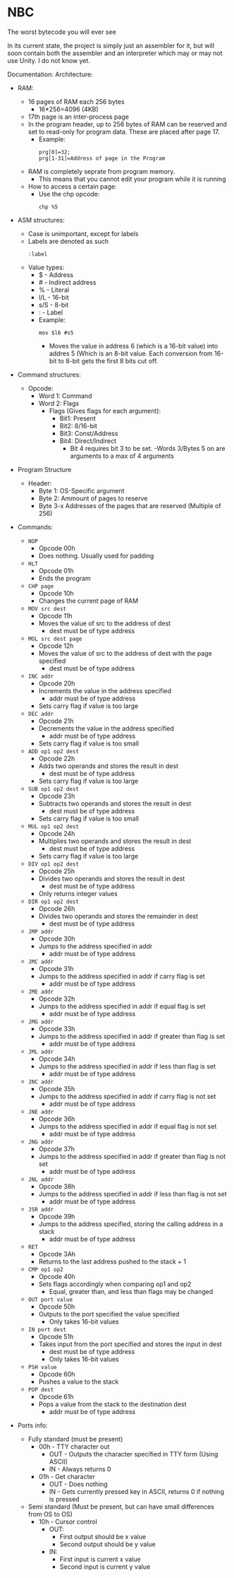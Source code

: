 # NBC

The worst bytecode you will ever see

In its current state, the project is simply just an assembler for it, but will soon contain both the assembler and an interpreter which may or may not use Unity. I do not know yet.

Documentation:
Architecture:
- RAM:
    - 16 pages of RAM each 256 bytes
        - 16*256=4096 (4KB)
    - 17th page is an inter-process page
    - In the program header, up to 256 bytes of RAM can be reserved and set to read-only for program data. These are placed after page 17.
        - Example:  
            ```
            prg[0]=32;
            prg[1-31]=Address of page in the Program
            ```
    - RAM is completely seprate from program memory.
        - This means that you cannot edit your program while it is running
    - How to access a certain page:
        - Use the chp opcode:
            ```
            chp %5
            ```
- ASM structures:
    - Case is unimportant, except for labels
	- Labels are denoted as such
		```
		:label
		```
    - Value types:
        - $ - Address
        - \# - Indirect address
        - % - Literal
        - l/L - 16-bit
        - s/S - 8-bit
		- : - Label
        - Example:
            ```
            mov $l6 #s5
            ```
            - Moves the value in address 6 (which is a 16-bit value) into addres 5 (Which is an 8-bit value. Each conversion from 16-bit to 8-bit gets the first 8 bits cut off.

- Command structures:
    - Opcode:
        - Word 1: Command
        - Word 2: Flags
            - Flags (Gives flags for each argument):
                - Bit1: Present
                - Bit2: 8/16-bit
                - Bit3: Const/Address
                - Bit4: Direct/Indirect
                    - Bit 4 requires bit 3 to be set.
        -Words 3/Bytes 5 on are arguments to a max of 4 arguments

- Program Structure
    - Header:
        - Byte 1: OS-Specific argument
        - Byte 2: Ammount of pages to reserve
        - Byte 3-x Addresses of the pages that are reserved (Multiple of 256)

- Commands:
    - `NOP`
        - Opcode 00h
        - Does nothing. Usually used for padding
    - `HLT`
        - Opcode 01h
        - Ends the program
    - `CHP page`
        - Opcode 10h
        - Changes the current page of RAM
    - `MOV src dest`
        - Opcode 11h
        - Moves the value of src to the address of dest
            - dest must be of type address
    - `MOL src dest page`
        - Opcode 12h
        - Moves the value of src to the address of dest with the page specified
            - dest must be of type address
    - `INC addr`
        - Opcode 20h
        - Increments the value in the address specified
            - addr must be of type address
        - Sets carry flag if value is too large
    - `DEC addr`
        - Opcode 21h
        - Decrements the value in the address specified
            - addr must be of type address
        - Sets carry flag if value is too small
    - `ADD op1 op2 dest`
        - Opcode 22h
        - Adds two operands and stores the result in dest
            - dest must be of type address
        - Sets carry flag if value is too large
    - `SUB op1 op2 dest`
        - Opcode 23h
        - Subtracts two operands and stores the result in dest
            - dest must be of type address
        - Sets carry flag if value is too small
    - `MUL op1 op2 dest`
        - Opcode 24h
        - Multiplies two operands and stores the result in dest
            - dest must be of type address
        - Sets carry flag if value is too large
    - `DIV op1 op2 dest`
        - Opcode 25h
        - Divides two operands and stores the result in dest
            - dest must be of type address
        - Only returns integer values
    - `DIR op1 op2 dest`
        - Opcode 26h
        - Divides two operands and stores the remainder in dest
            - dest must be of type address
    - `JMP addr`
        - Opcode 30h
        - Jumps to the address specified in addr
            - addr must be of type address
    - `JMC addr`
        - Opcode 31h
        - Jumps to the address specified in addr if carry flag is set
            - addr must be of type address
    - `JME addr`
        - Opcode 32h
        - Jumps to the address specified in addr if equal flag is set
            - addr must be of type address
    - `JMG addr`
        - Opcode 33h
        - Jumps to the address specified in addr if greater than flag is set
            - addr must be of type address
    - `JML addr`
        - Opcode 34h
        - Jumps to the address specified in addr if less than flag is set
            - addr must be of type address
    - `JNC addr`
        - Opcode 35h
        - Jumps to the address specified in addr if carry flag is not set
            - addr must be of type address
    - `JNE addr`
        - Opcode 36h
        - Jumps to the address specified in addr if equal flag is not set
            - addr must be of type address
    - `JNG addr`
        - Opcode 37h
        - Jumps to the address specified in addr if greater than flag is not set
            - addr must be of type address
    - `JNL addr`
        - Opcode 38h
        - Jumps to the address specified in addr if less than flag is not set
            - addr must be of type address
    - `JSR addr`
        - Opcode 39h
        - Jumps to the address specified, storing the calling address in a stack
            - addr must be of type address
    - `RET`
        - Opcode 3Ah
        - Returns to the last address pushed to the stack + 1
    - `CMP op1 op2`
        - Opcode 40h
        - Sets flags accordingly when comparing op1 and op2
            - Equal, greater than, and less than flags may be changed
    - `OUT port value`
        - Opcode 50h
        - Outputs to the port specified the value specified
            - Only takes 16-bit values
    - `IN port dest`
        - Opcode 51h
        - Takes input from the port specified and stores the input in dest
            - dest must be of type address
            - Only takes 16-bit values
    - `PSH value`
        - Opcode 60h
        - Pushes a value to the stack
    - `POP dest`
        - Opcode 61h
        - Pops a value from the stack to the destination dest
            - addr must be of type address

- Ports info:
    - Fully standard (must be present)
        - 00h - TTY character out
            - OUT - Outputs the character specified in TTY form (Using ASCII)
            - IN - Always returns 0
        - 01h - Get character
            - OUT - Does nothing
            - IN - Gets currently pressed key in ASCII, returns 0 if nothing is pressed
    - Semi standard (Must be present, but can have small differences from OS to OS)
        - 10h - Cursor control
            - OUT:
                - First output should be x value
                - Second output should be y value
            - IN:
                - First input is current x value
                - Second input is current y value
                